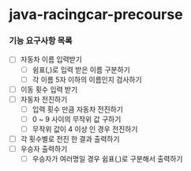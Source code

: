 # java-racingcar-precourse

### 기능 요구사항 목록
- [ ] 자동차 이름 입력받기
    - [ ] 쉼표(,)로 입력 받은 이름 구분하기
    - [ ] 각 이름 5자 이하의 이름인지 검사하기
- [ ] 이동 횟수 입력 받기
- [ ] 자동차 전진하기
    - [ ] 입력 횟수 만큼 자동차 전진하기
    - [ ] 0 ~ 9 사이의 무작위 값 구하기
    - [ ] 무작위 값이 4 이상 인 경우 전진하기
- [ ] 각 횟수별로 전진 한 결과 출력하기
- [ ] 우승자 출력하기
    - [ ] 우승자가 여러명일 경우 쉼표(,)로 구분해서 출력하기